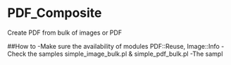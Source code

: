 # PDF_Composite
Create PDF from bulk of images or PDF

##How to
-Make sure the availability of modules PDF::Reuse, Image::Info
-Check the samples simple_image_bulk.pl & simple_pdf_bulk.pl
-The sampl
